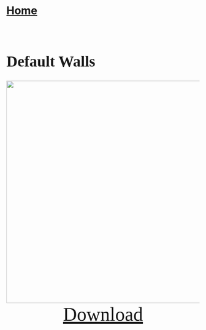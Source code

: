 # [Home](https://cgray1234.github.io/index.html)  
<br/>

<style>
    teko { font-family: teko; }
</style>


<teko style="font-size:20px;">

# Default Walls
</teko>

<div>
    <div style="text-align: center;">
        <img src="https://cdn.discordapp.com/attachments/674096276400373760/994730279556100166/Screenshot_58.png" width="580"></img>
    </div>
    <div style="text-align: center">
        <a href="https://modelsaber.com/files/bloq/1640935770/CagedBloqsPC.bloq" style="font-size: 50px;">
            <teko>Download<teko>
        </a>
    </div>
</div>
